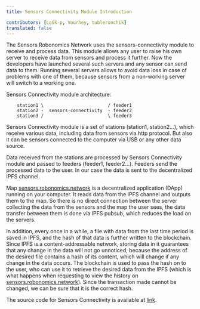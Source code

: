```yaml
---
title: Sensors Connectivity Module Introduction

contributors: [LoSk-p, Vourhey, tubleronchik]
translated: false
---
```


The Sensors Robonomics Network uses the sensors-connectivity module to receive and process data. 
This module allows any user to raise his own server to receive data from sensors and process it further. 
Now the developers have launched several such servers and any sensor can send data to them. Running several servers allows to avoid data loss in case of problems with one of them,
because sensors from a non-working server will switch to a working one.

Sensors Connectivity module architecture:

```
    station1 \                        / feeder1
    station2 -  sensors-connectivity  - feeder2
    station3 /                        \ feeder3
```

Sensors Connectivity module is a set of stations (station1, station2...), which receive various data, including data from sensors via http protocol. But also it can be sensors connected to the computer via USB or any other data source.

Data received from the stations are processed by Sensors Connectivity module and passed to feeders (feeder1, feeder2...). Feeders send the processed data to the user. In our case the data is sent to the decentralized IPFS channel.

Map [sensors.robonomics.network](https://sensors.robonomics.network/) is a decentralized application (DApp) running on your computer. It reads data from the IPFS channel and outputs them to the map. So there is no direct connection between the server collecting the data from the sensors and the map the user sees, the data transfer between them is done via IPFS pubsub, which reduces the load on the servers.

In addition, every once in a while, a file with data from the last time period is saved in IPFS, and the hash of that data is further written to the blockchain. Since IPFS is a content-addressable network, storing data in it guarantees that any change in the data will not go unnoticed, because the address of the desired file contains a hash of its content, which will change if any change in the data occurs. The blockchain is used to pass the hash on to the user, who can use it to retrieve the desired data from the IPFS (which is what happens when requesting to view the history on [sensors.robonomics.network](https://sensors.robonomics.network/)). Since the transaction made cannot be changed, we can be sure that it is the correct hash.

The source code for Sensors Connectivity is available at [link](https://github.com/airalab/sensors-connectivity). 

